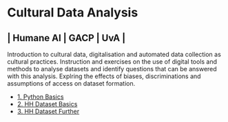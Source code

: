 # Cultural Data Analysis 
## | Humane AI | GACP | UvA |

Introduction to cultural data, digitalisation and automated data collection as cultural practices. Instruction and exercises on the use of digital tools and methods to analyse datasets and identify questions that can be answered with this analysis. Explring the effects of biases, discriminations and assumptions of access on dataset formation. 

- [1. Python Basics](https://colab.research.google.com/github/jazoza/cultural-data-analysis/blob/main/01_CDA_intro_python.ipynb)
- [2. HH Dataset Basics](https://colab.research.google.com/github/jazoza/cultural-data-analysis/blob/main/02_CDA_HH_dataset.ipynb)
- [3. HH Dataset Further](https://colab.research.google.com/github/jazoza/cultural-data-analysis/blob/main/03_CDA_HH_dataset_further.ipynb)


